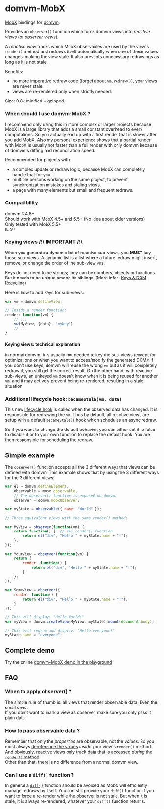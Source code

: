 # domvm-MobX

[MobX](https://mobx.js.org/) bindings for [domvm](https://github.com/domvm/domvm).

Provides an `observer()` function which turns domvm views into _reactive views_ (or _observer views_).

A _reactive view_ tracks which MobX observables are used by the view's `render()` method and redraws itself automatically when one of these values changes, making the view stale. It also prevents unnecessary redrawings as long as it is not stale.

Benefits:
- no more imperative redraw code (forget about `vm.redraw()`), your views are never stale.
- views are re-rendered only when strictly needed.

Size: 0.8k minified + gzipped.

### When should I use domvm-MobX ?

I recommend only using this in more complex or larger projects because MobX is a large library that adds a small constant overhead to every computations. So you actually end up with a first render that is slower after you add MobX. Also my personal experience shows that a partial render with MobX is usually not faster than a full render with only domvm because of domvm's diffing and reconciliation speed.

Recommended for projects with:
- a complex update or redraw logic, because MobX can completely handle that for you.
- multiple persons working on the same project, to prevent synchronization mistakes and staling views.
- a page with many elements but small and frequent redraws.

### Compatibility  

domvm 3.4.8+  
Should work with MobX 4.5+ and 5.5+ (No idea about older versions)  
Only tested with MobX 5.5+  
IE 9+  

### Keying views /!\ IMPORTANT /!\

When you generate a dynamic list of reactive sub-views, you **MUST** key those sub-views. A dynamic list is a list where a future redraw might insert, remove, or change the order of the sub-view `vm`s.

Keys do not need to be strings; they can be numbers, objects or functions. But it needs to be unique among its siblings. (More infos: [Keys & DOM Recycling](https://github.com/domvm/domvm#keys--dom-recycling))

Here is how to add keys for sub-views:
```javascript
var vw = domvm.defineView;

// Inside a render function:
render: function(vm) {
    // ...
    vw(MyView, {data}, "myKey")
    // ...
}
```

#### Keying views: technical explanation

In normal domvm, it is usually not needed to key the sub-views (except for optimizations or when you want to access/modify the generated DOM): if you don't use keys, domvm will reuse the wrong `vm` but as it will completely redraw it, you still get the correct result. On the other hand, with reactive sub-views, an unkeyed `vm` doesn't know when it is being reused for another `vm`, and it may actively prevent being re-rendered, resulting in a stale situation.


### Additional lifecycle hook: `becameStale(vm, data)`

This new [lifecycle hook](https://github.com/domvm/domvm#lifecycle-hooks) is called when the observed data has changed. It is responsible for redrawing the `vm`. Thus by default, all reactive views are setup with a default `becameStale()` hook which schedules an async redraw.

So if you want to change the default behavior, you can either set it to false to disable it or to your own function to replace the default hook. You are then responsible for scheduling the redraw.



## Simple example

The `observer()` function accepts all the 3 different ways that views can be defined with domvm. This example shows that by using the 3 different ways for the 3 different views:

```javascript
var el = domvm.defineElement,
    observable = mobx.observable,
    // The observer() function is exposed on domvm:
    observer = domvm.mobxObserver;

var myState = observable({ name: "World" });

// Three equivalent views with the same render() method:

var MyView = observer(function(vm) {
    return function() {  // The render() function
        return el("div", "Hello " + myState.name + "!");
    };
});

var YourView = observer(function(vm) {
    return {
        render: function() {
            return el("div", "Hello " + myState.name + "!");
        }
    };
});

var SomeView = observer({
    render: function() {
        return el("div", "Hello " + myState.name + "!");
    }
});

// This will display: "Hello World!"
var myView = domvm.createView(MyView, myState).mount(document.body);

// This will redraw and display: "Hello everyone!"
myState.name = "everyone";
```


## Complete demo

Try the online [domvm-MobX demo in the playground](https://domvm.github.io/domvm/demos/playground/#mobx)


## FAQ

### When to apply observer() ?

The simple rule of thumb is: all views that render observable data. Even the small ones.  
If you don't want to mark a view as observer, make sure you only pass it plain data.

### How to pass observable data ?

Remember that only the _properties_ are observable, not the _values_. So you must always [dereference the values](https://mobx.js.org/best/pitfalls.html#dereference-values-as-late-as-possible) _inside_ your view's `render()` method.  
And obviously, reactive views [only track data that is accessed _during_ the `render()` method](https://mobx.js.org/best/pitfalls.html#don-t-copy-observables-properties-and-store-them-locally).  
Other than that, there is no difference from a normal domvm view.

### Can I use a `diff()` function ?
In general a [`diff()`](https://github.com/domvm/domvm#view-change-assessment) function should be avoided as MobX will efficiently manage redraws by itself. You can still provide your `diff()` function if you want to force a re-render while the observer is not stale. But when it is stale, it is always re-rendered, whatever your `diff()` function returns.